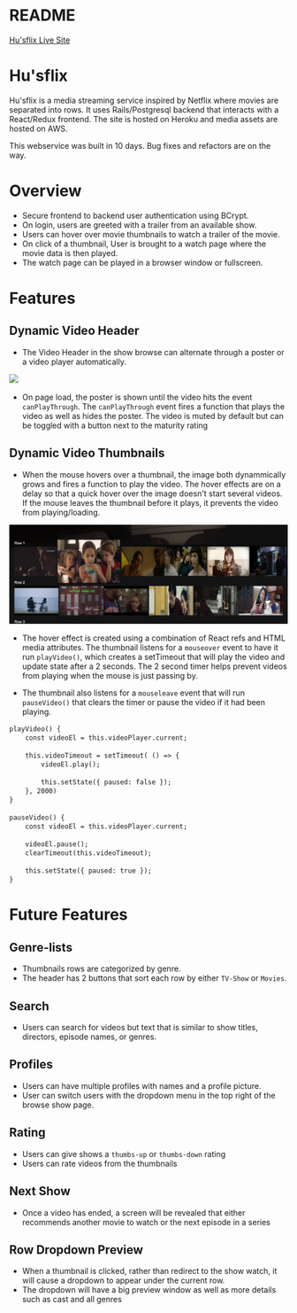 # README

[Hu'sflix Live Site](https://hu-sflix.herokuapp.com/)

# Hu'sflix 

Hu'sflix is a media streaming service inspired by Netflix where movies are separated into rows. It uses Rails/Postgresql backend that interacts with a React/Redux frontend. The site is hosted on Heroku and media assets are hosted on AWS.

This webservice was built in 10 days. Bug fixes and refactors are on the way.

# Overview

* Secure frontend to backend user authentication using BCrypt.
* On login, users are greeted with a trailer from an available show.
* Users can hover over movie thumbnails to watch a trailer of the movie.
* On click of a thumbnail, User is brought to a watch page where the movie data is then played.
* The watch page can be played in a browser window or fullscreen.

# Features

## Dynamic Video Header

* The Video Header in the show browse can alternate through a poster or a video player automatically.

![](http://www.giphy.com/gifs/dZo6plOYdOpRNCMmOY)

* On page load, the poster is shown until the video hits the event `canPlayThrough`. The `canPlayThrough` event fires a function that plays the video as well as hides the poster. The video is muted by default but can be toggled with a button next to the maturity rating

## Dynamic Video Thumbnails

*  When the mouse hovers over a thumbnail, the image both dynammically grows and fires a function to play the video. The hover effects are on a delay so that a quick hover over the image doesn't start several videos. If the mouse leaves the thumbnail before it plays, it prevents the video from playing/loading.

![](./docs/images/husflix-hovered-thumbnail-img.png)

* The hover effect is created using a combination of React refs and HTML media attributes. The thumbnail listens for a `mouseover` event to have it run `playVideo()`, which creates a setTimeout that will play the video and update state after a 2 seconds. The 2 second timer helps prevent videos from playing when the mouse is just passing by.

* The thumbnail also listens for a `mouseleave` event that will run `pauseVideo()` that clears the timer or pause the video if it had been playing.

```JS
playVideo() {
    const videoEl = this.videoPlayer.current;
    
    this.videoTimeout = setTimeout( () => {
        videoEl.play();
        
        this.setState({ paused: false });
    }, 2000)
}

pauseVideo() {
    const videoEl = this.videoPlayer.current;

    videoEl.pause();
    clearTimeout(this.videoTimeout);

    this.setState({ paused: true });
} 
```

# Future Features

## Genre-lists

* Thumbnails rows are categorized by genre.
* The header has 2 buttons that sort each row by either `TV-Show` or `Movies`.

## Search

* Users can search for videos but text that is similar to show titles, directors, episode names, or genres.

## Profiles

* Users can have multiple profiles with names and a profile picture.
* User can switch users with the dropdown menu in the top right of the browse show page.

## Rating

* Users can give shows a `thumbs-up` or `thumbs-down` rating
* Users can rate videos from the thumbnails

## Next Show

* Once a video has ended, a screen will be revealed that either recommends another movie to watch or the next episode in a series

## Row Dropdown Preview

* When a thumbnail is clicked, rather than redirect to the show watch, it will cause a dropdown to appear under the current row. 
* The dropdown will have a big preview window as well as more details such as cast and all genres
